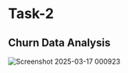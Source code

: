 # Task-2
## Churn Data Analysis
![Screenshot 2025-03-17 000923](https://github.com/user-attachments/assets/0cbaf9bc-6fa0-4f0e-9cbb-82887d2046f2)
